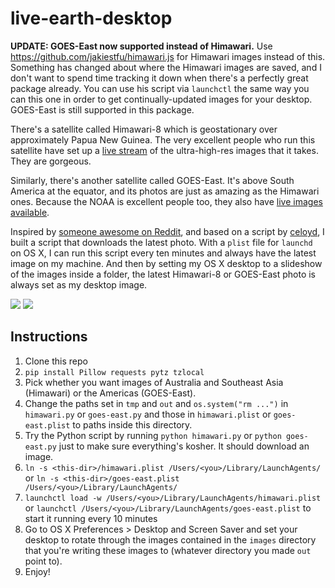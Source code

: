 # live-earth-desktop

**UPDATE: GOES-East now supported instead of Himawari.** Use https://github.com/jakiestfu/himawari.js for Himawari images instead of this. Something has changed about where the Himawari images are saved, and I don't want to spend time tracking it down when there's a perfectly great package already. You can use his script via `launchctl` the same way you can this one in order to get continually-updated images for your desktop. GOES-East is still supported in this package.

There's a satellite called Himawari-8 which is geostationary over approximately Papua New Guinea. The very excellent people who run this satellite have set up a [live stream](http://himawari8.nict.go.jp/) of the ultra-high-res images that it takes. They are gorgeous.

Similarly, there's another satellite called GOES-East. It's above South America at the equator, and its photos are just as amazing as the Himawari ones. Because the NOAA is excellent people too, they also have [live images available](https://www.star.nesdis.noaa.gov/GOES/GOES16_FullDisk.php).

Inspired by [someone awesome on Reddit](https://www.reddit.com/r/programming/comments/441do9/i_made_a_windows_powershell_script_that_puts_a/), and based on a script by [celoyd](https://github.com/celoyd), I built a script that downloads the latest photo. With a `plist` file for `launchd` on OS X, I can run this script every ten minutes and always have the latest image on my machine. And then by setting my OS X desktop to a slideshow of the images inside a folder, the latest Himawari-8 or GOES-East photo is always set as my desktop image.

![](himawari-example.png)
![](goes-example.png)

## Instructions

1. Clone this repo
2. `pip install Pillow requests pytz tzlocal`
1. Pick whether you want images of Australia and Southeast Asia (Himawari) or the Americas (GOES-East).
3. Change the paths set in `tmp` and `out` and `os.system("rm ...")` in `himawari.py` or `goes-east.py` and those in `himawari.plist` or `goes-east.plist` to paths inside this directory.
4. Try the Python script by running `python himawari.py` or `python goes-east.py` just to make sure everything's kosher. It should download an image.
5. `ln -s <this-dir>/himawari.plist /Users/<you>/Library/LaunchAgents/` or `ln -s <this-dir>/goes-east.plist /Users/<you>/Library/LaunchAgents/`
6. `launchctl load -w /Users/<you>/Library/LaunchAgents/himawari.plist` or `launchctl /Users/<you>/Library/LaunchAgents/goes-east.plist` to start it running every 10 minutes
7. Go to OS X Preferences > Desktop and Screen Saver and set your desktop to rotate through the images contained in the `images` directory that you're writing these images to (whatever directory you made `out` point to).
8. Enjoy!
